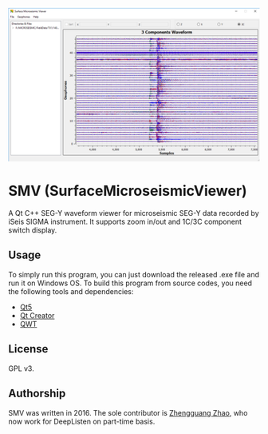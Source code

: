 ![SMV](https://github.com/uqzzhao/SurfaceMicroseismicViewer/blob/master/examples/surfacemicroseismicviewer.png)

# SMV (SurfaceMicroseismicViewer)
A Qt C++ SEG-Y waveform viewer for microseismic SEG-Y data recorded by iSeis SIGMA instrument. It supports zoom in/out and 1C/3C component switch display.  

## Usage
To simply run this program, you can just download the released .exe file and run it on Windows OS.
To build this program from source codes, you need the following tools and dependencies:
* [Qt5](https://www.qt.io/)
* [Qt Creator](https://www.qt.io/)
* [QWT](https://sourceforge.net/projects/qwt/)  

## License
GPL v3.

## Authorship
SMV was written in 2016. The sole contributor is [Zhengguang Zhao](https://www.researchgate.net/profile/Zhengguang_Zhao2), who now work for DeepListen on part-time basis.
